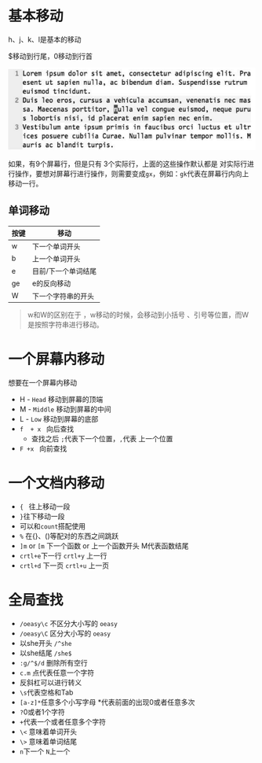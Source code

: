 # 基本移动 

h、j、k、l是基本的移动

$移动到行尾，0移动到行首

![image-20230205093635732](md_img/快速移动/image-20230205093635732.png)

如果，有9个屏幕行，但是只有 3个实际行，上面的这些操作默认都是 对实际行进行操作，要想对屏幕行进行操作，则需要变成`gx`，例如：`gk`代表在屏幕行内向上移动一行。

## 单词移动

| 按键 | 移动                |
| ---- | ------------------- |
| w    | 下一个单词开头      |
| b    | 上一个单词开头      |
| e    | 目前/下一个单词结尾 |
| ge   | e的反向移动         |
| W    | 下一个字符串的开头  |

>w和W的区别在于 ，w移动的时候，会移动到小括号 、引号等位置，而W是按照字符串进行移动。

# 一个屏幕内移动

想要在一个屏幕内移动

- H - `Head` 移动到屏幕的顶端
- M - `Middle` 移动到屏幕的中间
- L - `Low` 移动到屏幕的底部
- `f  + x ` 向后查找
  - 查找之后 `;`代表下一个位置，`,`代表 上一个位置
- `F +x `  向前查找

# 一个文档内移动

* `{ ` 往上移动一段
* `}`往下移动一段
* 可以和`count`搭配使用
* `%`  在{}、()等配对的东西之间跳跃
* `]m` or `[m` 下一个函数 or 上一个函数开头 M代表函数结尾
* `crtl+e`下一行 `crtl+y` 上一行
* `crtl+d` 下一页 `crtl+u` 上一页



# 全局查找

- `/oeasy\c` 不区分大小写的 `oeasy`
- `/oeasy\C` 区分大小写的 `oeasy`
- 以she开头 `/^she`
- 以she结尾 `/she$`
- `:g/^$/d` 删除所有空行
- `c.m` 点代表任意一个字符
- 反斜杠可以进行转义
- `\s`代表空格和Tab
- `[a-z]*`任意多个小写字母  *代表前面的出现0或者任意多次
- `?`0或者1个字符
- `+`代表一个或者任意多个字符
- `\<` 意味着单词开头
- `\>` 意味着单词结尾
- `n`下一个 `N`上一个